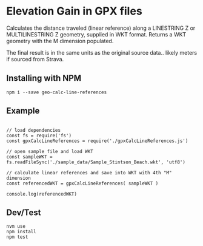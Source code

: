 # Elevation Gain in GPX files 
Calculates the distance traveled (linear reference) along a LINESTRING Z or MULTILINESTRING Z geometry, supplied in WKT format. Returns a WKT geometry with the M dimension populated.

The final result is in the same units as the original source data.. likely meters if sourced from Strava.

## Installing with NPM

```
npm i --save geo-calc-line-references
```

## Example
```

// load dependencies 
const fs = require('fs')
const gpxCalcLineReferences = require('./gpxCalcLineReferences.js')

// open sample file and load WKT
const sampleWKT = fs.readFileSync('./sample_data/Sample_Stintson_Beach.wkt', 'utf8')

// calculate linear references and save into WKT with 4th "M" dimension
const referencedWKT = gpxCalcLineReferences( sampleWKT )

console.log(referencedWKT)
```

## Dev/Test

```
nvm use
npm install
npm test
```
